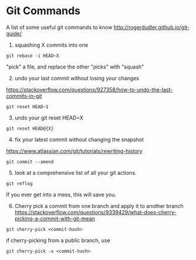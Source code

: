 # Git Commands
A list of some useful git commands to know
http://rogerdudler.github.io/git-guide/

1) squashing X commits into one
 ```
 git rebase -i HEAD~X
 ```

"pick" a file, and replace the other "picks" with "squash"

2) undo your last commit without losing your changes

https://stackoverflow.com/questions/927358/how-to-undo-the-last-commits-in-git
```
git reset HEAD~1
```

3) undo your git reset HEAD~X
```
git reset HEAD@{X}
```

4) fix your latest commit without changing the snapshot 

https://www.atlassian.com/git/tutorials/rewriting-history

```
git commit --amend
```

5) look at a comprehensive list of all your git actions. 
```
git reflog
```
If you ever get into a mess, this will save you. 

6) Cherry pick a commit from one branch and apply it to another branch
https://stackoverflow.com/questions/9339429/what-does-cherry-picking-a-commit-with-git-mean
```
git cherry-pick <commit-hash>
```

if cherry-picking from a public branch, use
```
git cherry-pick -x <commit-hash>
```
